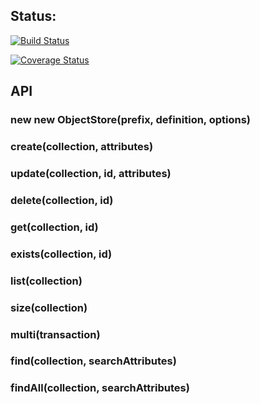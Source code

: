 
## Status:

[![Build Status](https://secure.travis-ci.org/ilkkao/object-store.png)](http://travis-ci.org/ilkkao/object-store)

[![Coverage Status](https://coveralls.io/repos/ilkkao/object-store/badge.svg?branch=master&service=github)](https://coveralls.io/github/ilkkao/object-store?branch=master)

## API

### new new ObjectStore(prefix, definition, options)

### create(collection, attributes)

### update(collection, id, attributes)

### delete(collection, id)

### get(collection, id)

### exists(collection, id)

### list(collection)

### size(collection)

### multi(transaction)

### find(collection, searchAttributes)

### findAll(collection, searchAttributes)
